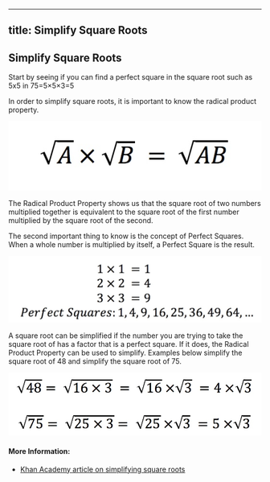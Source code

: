 
---
title: Simplify Square Roots
---
## Simplify Square Roots

Start by seeing if you can find a perfect square in the square root such as 5x5 in 75=5×5×3=5

In order to simplify square roots, it is important to know the radical product property. 

![Image showing radical product property. The square root of A multiplied by the square root of B is equivalent to the square root of A multiplied by B.](https://raw.githubusercontent.com/hayleycd/images/master/multiplying_radicals.jpeg)

The Radical Product Property shows us that the square root of two numbers multiplied together is equivalent to the square root of the first number multiplied by the square root of the second. 

The second important thing to know is the concept of Perfect Squares. When a whole number is multiplied by itself, a Perfect Square is the result. 

![Image showing perfect squares. Examples of Perfect Squares Include 1, 4, 9, 25, 36 and more.](https://raw.githubusercontent.com/hayleycd/images/master/perfect_squares.jpeg)

A square root can be simplified if the number you are trying to take the square root of has a factor that is a perfect square. If it does, the Radical Product Property can be used to simplify. Examples below simplify the square root of 48 and simplify the square root of 75. 

![Image showing the square root of 48 being simplified to 4 multiplied by the square root of 3 and the square root of 75 being simplified to 5 multiplied by the square root of 3.](https://raw.githubusercontent.com/hayleycd/images/master/radical_examples.jpeg)

#### More Information:
* [Khan Academy article on simplifying square roots](https://www.khanacademy.org/math/algebra/rational-exponents-and-radicals/alg1-simplify-square-roots/a/simplifying-square-roots-review)